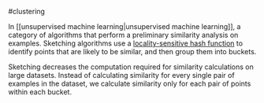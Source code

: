 #clustering

In [[unsupervised machine learning|unsupervised machine learning]],
a category of algorithms that perform a preliminary similarity analysis
on examples. Sketching algorithms use a
<a href="https://wikipedia.org/wiki/Locality-sensitive_hashing" target="T">
locality-sensitive hash function</a>
to identify points that are likely to be similar, and then group
them into buckets.

Sketching decreases the computation required for similarity calculations
on large datasets. Instead of calculating similarity for every single
pair of examples in the dataset, we calculate similarity only for each
pair of points within each bucket.


